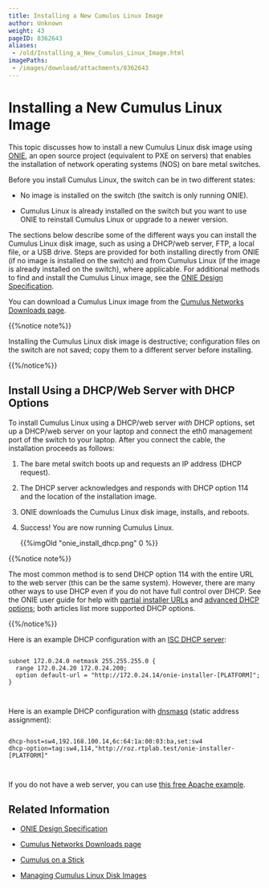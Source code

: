 ```yaml
---
title: Installing a New Cumulus Linux Image
author: Unknown
weight: 43
pageID: 8362643
aliases:
 - /old/Installing_a_New_Cumulus_Linux_Image.html
imagePaths:
 - /images/download/attachments/8362643
---
```

# Installing a New Cumulus Linux Image

This topic discusses how to install a new Cumulus Linux disk image using
[ONIE](http://www.onie.org/), an open source project (equivalent to PXE
on servers) that enables the installation of network operating systems
(NOS) on bare metal switches.

Before you install Cumulus Linux, the switch can be in two different
states:

  - No image is installed on the switch (the switch is only running
    ONIE).

  - Cumulus Linux is already installed on the switch but you want to use
    ONIE to reinstall Cumulus Linux or upgrade to a newer version.

The sections below describe some of the different ways you can install
the Cumulus Linux disk image, such as using a DHCP/web server, FTP, a
local file, or a USB drive. Steps are provided for both installing
directly from ONIE (if no image is installed on the switch) and from
Cumulus Linux (if the image is already installed on the switch), where
applicable. For additional methods to find and install the Cumulus Linux
image, see the [ONIE Design
Specification](http://opencomputeproject.github.io/onie/design-spec/discovery.html).

You can download a Cumulus Linux image from the [Cumulus Networks
Downloads page](http://cumulusnetworks.com/downloads/).

{{%notice note%}}

Installing the Cumulus Linux disk image is destructive; configuration
files on the switch are not saved; copy them to a different server
before installing.

{{%/notice%}}

## Install Using a DHCP/Web Server with DHCP Options

To install Cumulus Linux using a DHCP/web server *with* DHCP options,
set up a DHCP/web server on your laptop and connect the eth0 management
port of the switch to your laptop. After you connect the cable, the
installation proceeds as follows:

1.  The bare metal switch boots up and requests an IP address (DHCP
    request).

2.  The DHCP server acknowledges and responds with DHCP option 114 and
    the location of the installation image.

3.  ONIE downloads the Cumulus Linux disk image, installs, and reboots.

4.  Success\! You are now running Cumulus Linux.
    
    <div>
    
    {{%imgOld "onie\_install\_dhcp.png" 0 %}}
    
    </div>

{{%notice note%}}

The most common method is to send DHCP option 114 with the entire URL to
the web server (this can be the same system). However, there are many
other ways to use DHCP even if you do not have full control over DHCP.
See the ONIE user guide for help with [partial installer
URLs](https://opencomputeproject.github.io/onie/design-spec/discovery.html#partial-installer-urls)
and [advanced DHCP
options](https://opencomputeproject.github.io/onie/user-guide/index.html#advanced-dhcp-2-vivso);
both articles list more supported DHCP options.

{{%/notice%}}

Here is an example DHCP configuration with an [ISC DHCP
server](http://www.isc.org/downloads/dhcp/):

``` 
                   
subnet 172.0.24.0 netmask 255.255.255.0 {
  range 172.0.24.20 172.0.24.200;
  option default-url = "http://172.0.24.14/onie-installer-[PLATFORM]";
}
   
    
```

Here is an example DHCP configuration with
[dnsmasq](http://www.thekelleys.org.uk/dnsmasq/doc.html) (static address
assignment):

``` 
                   
dhcp-host=sw4,192.168.100.14,6c:64:1a:00:03:ba,set:sw4
dhcp-option=tag:sw4,114,"http://roz.rtplab.test/onie-installer-[PLATFORM]"
   
    
```

If you do not have a web server, you can use [this free Apache
example](https://www.apachefriends.org/index.html).

## Related Information

  - [ONIE Design
    Specification](http://opencomputeproject.github.io/onie/design-spec/)

  - [Cumulus Networks Downloads
    page](http://cumulusnetworks.com/downloads/)

  - [Cumulus on a
    Stick](https://cumulusnetworks.com/cumulus-on-a-stick/)

  - [Managing Cumulus Linux Disk
    Images](/old/Managing_Cumulus_Linux_Disk_Images.html)
